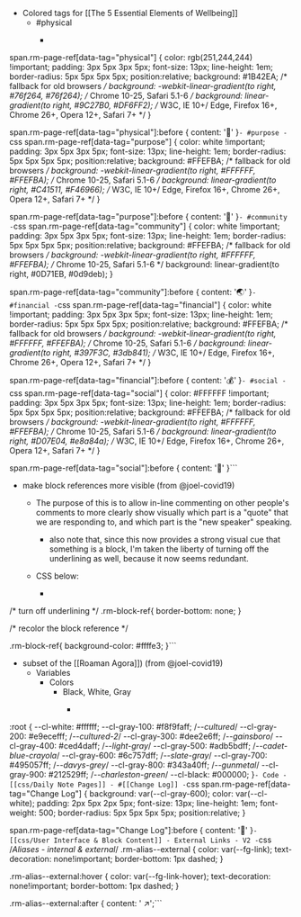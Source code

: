 - Colored tags for [[The 5 Essential Elements of Wellbeing]]
    - #physical
        - ```css
span.rm-page-ref[data-tag="physical"] {
    color: rgb(251,244,244) !important;
    padding: 3px 5px 3px 5px;
	font-size: 13px;
    line-height: 1em;
    border-radius: 5px 5px 5px 5px;
    position:relative;
	background: #1B42EA;  /* fallback for old browsers */
	background: -webkit-linear-gradient(to right, #76f264, #76f264);  /* Chrome 10-25, Safari 5.1-6 */
	background: linear-gradient(to right, #9C27B0, #DF6FF2); /* W3C, IE 10+/ Edge, Firefox 16+, Chrome 26+, Opera 12+, Safari 7+ */
}

span.rm-page-ref[data-tag="physical"]:before {
    content: '🕺'
}```
    - #purpose
        - ```css
span.rm-page-ref[data-tag="purpose"] {
    color: white !important;
    padding: 3px 5px 3px 5px;
	font-size: 13px;
    line-height: 1em;
    border-radius: 5px 5px 5px 5px;
    position:relative;
	background: #FFEFBA;  /* fallback for old browsers */
	background: -webkit-linear-gradient(to right, #FFFFFF, #FFEFBA);  /* Chrome 10-25, Safari 5.1-6 */
	background: linear-gradient(to right, #C41511, #F46966); /* W3C, IE 10+/ Edge, Firefox 16+, Chrome 26+, Opera 12+, Safari 7+ */
}

span.rm-page-ref[data-tag="purpose"]:before {
    content: '🧭'
}```
    - #community
        - ```css
span.rm-page-ref[data-tag="community"] {
    color: white !important;
  	padding: 3px 5px 3px 5px;
    font-size: 13px;
    line-height: 1em;
  	border-radius: 5px 5px 5px 5px;
    position:relative;
	background: #FFEFBA;  /* fallback for old browsers */
  	background: -webkit-linear-gradient(to right, #FFFFFF, #FFEFBA);  /* Chrome 10-25, Safari 5.1-6 */
	background: linear-gradient(to right, #0D71EB, #0d9deb);
}

span.rm-page-ref[data-tag="community"]:before {
    content: '🌏'
}```
    - #financial
        - ```css
span.rm-page-ref[data-tag="financial"] {
    color: white !important;
    padding: 3px 5px 3px 5px;
	font-size: 13px;
    line-height: 1em;
    border-radius: 5px 5px 5px 5px;
    position:relative;
	background: #FFEFBA;  /* fallback for old browsers */
	background: -webkit-linear-gradient(to right, #FFFFFF, #FFEFBA);  /* Chrome 10-25, Safari 5.1-6 */
	background: linear-gradient(to right, #397F3C, #3db841); /* W3C, IE 10+/ Edge, Firefox 16+, Chrome 26+, Opera 12+, Safari 7+ */
}

span.rm-page-ref[data-tag="financial"]:before {
    content: '💰'
}```
    - #social
        - ```css
span.rm-page-ref[data-tag="social"] {
    color: #FFFFFF !important;
    padding: 3px 5px 3px 5px;
	font-size: 13px;
    line-height: 1em;
    border-radius: 5px 5px 5px 5px;
    position:relative;
	background: #FFEFBA;  /* fallback for old browsers */
	background: -webkit-linear-gradient(to right, #FFFFFF, #FFEFBA);  /* Chrome 10-25, Safari 5.1-6 */
	background: linear-gradient(to right, #D07E04, #e8a84a); /* W3C, IE 10+/ Edge, Firefox 16+, Chrome 26+, Opera 12+, Safari 7+ */
}

span.rm-page-ref[data-tag="social"]:before {
    content: '💞'
}```
- make block references more visible (from @joel-covid19)
    - The purpose of this is to allow in-line commenting on other people's comments to more clearly show visually which part is a "quote" that we are responding to, and which part is the "new speaker" speaking.

        - also note that, since this now provides a strong visual cue that something is a block, I'm taken the liberty of turning off the underlining as well, because it now seems redundant. 
    - CSS below:
        - ```css
/* turn off underlining */ 
.rm-block-ref{
    border-bottom: none;
}

/* recolor the block reference */

.rm-block-ref{
    background-color: #ffffe3;
}```
- subset of the [[Roaman Agora]]) (from @joel-covid19)
    - Variables
        - Colors
            - Black, White, Gray
                - ```css
:root {
  --cl-white:    #ffffff;
  --cl-gray-100: #f8f9faff; /*--cultured*/
  --cl-gray-200: #e9ecefff; /*--cultured-2*/
  --cl-gray-300: #dee2e6ff; /*--gainsboro*/
  --cl-gray-400: #ced4daff; /*--light-gray*/
  --cl-gray-500: #adb5bdff; /*--cadet-blue-crayola*/
  --cl-gray-600: #6c757dff; /*--slate-gray*/
  --cl-gray-700: #495057ff; /*--davys-grey*/
  --cl-gray-800: #343a40ff; /*--gunmetal*/
  --cl-gray-900: #212529ff; /*--charleston-green*/
  --cl-black:    #000000;
}```
    - Code
        - [[css/Daily Note Pages]]
            - #[[Change Log]]
                - ```css
span.rm-page-ref[data-tag="Change Log"] {
    background: var(--cl-gray-600);
    color: var(--cl-white);
    padding: 2px 5px 2px 5px;
    font-size: 13px;
    line-height: 1em;
    font-weight: 500;
    border-radius: 5px 5px 5px 5px;
    position:relative;
}

span.rm-page-ref[data-tag="Change Log"]:before {
    content: '📢'
}```
        - [[css/User Interface & Block Content]]
            - External Links
                - V2
                    - ```css
/*Aliases - internal & external*/
.rm-alias--external {
  color: var(--fg-link);
    text-decoration: none!important;
    border-bottom: 1px dashed;
}

.rm-alias--external:hover {
	color: var(--fg-link-hover);
    text-decoration: none!important;
    border-bottom: 1px dashed;
}

.rm-alias--external:after {
  content: ' ↗';```
